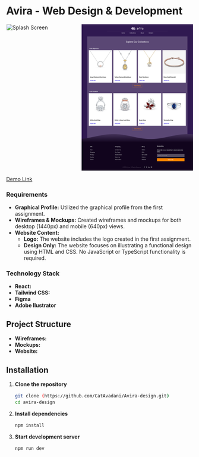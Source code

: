 # Avira - Web Design & Development

<div style="display: flex; flex-direction: row; flex-wrap: wrap; gap: 20; justify-content: space-around;">
   <img src="public/Avira-img1.png" alt="Splash Screen" width="200">
   <img src="public/Avira-img2.png" alt="Home Screen" width="300">

</div>

[Demo Link](https://avira-design.vercel.app/)

### Requirements

- **Graphical Profile:** Utilized the graphical profile from the first assignment.
- **Wireframes & Mockups:** Created wireframes and mockups for both desktop (1440px) and mobile (640px) views.
- **Website Content:**
  - **Logo:** The website includes the logo created in the first assignment.
  - **Design Only:** The website focuses on illustrating a functional design using HTML and CSS. No JavaScript or TypeScript functionality is required.

### Technology Stack

- **React:**
- **Tailwind CSS:**
- **Figma**
- **Adobe Ilustrator**

## Project Structure

- **Wireframes:**
- **Mockups:**
- **Website:**

## Installation

1. **Clone the repository**

   ```bash
   git clone (https://github.com/CatAvadani/Avira-design.git)
   cd avira-design
   ```

2. **Install dependencies**

   ```bash
   npm install
   ```

3. **Start development server**
   ```bash
   npm run dev
   ```
